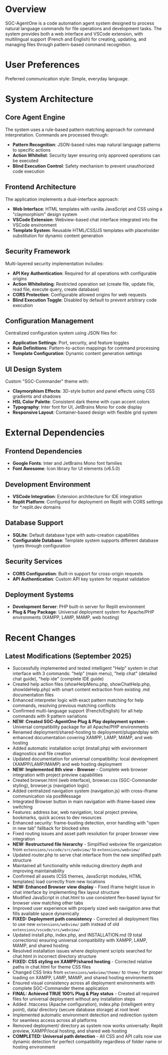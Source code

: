# Overview

SGC-AgentOne is a code automation agent system designed to process natural language commands for file operations and development tasks. The system provides both a web interface and VSCode extension, with multilingual support (French and English) for creating, updating, and managing files through pattern-based command recognition.

# User Preferences

Preferred communication style: Simple, everyday language.

# System Architecture

## Core Agent Engine
The system uses a rule-based pattern matching approach for command interpretation. Commands are processed through:
- **Pattern Recognition**: JSON-based rules map natural language patterns to specific actions
- **Action Whitelist**: Security layer ensuring only approved operations can be executed
- **Blind Execution Control**: Safety mechanism to prevent unauthorized code execution

## Frontend Architecture
The application implements a dual-interface approach:
- **Web Interface**: HTML templates with vanilla JavaScript and CSS using a "claymorphism" design system
- **VSCode Extension**: Webview-based chat interface integrated into the VSCode environment
- **Template System**: Reusable HTML/CSS/JS templates with placeholder substitution for dynamic content generation

## Security Framework
Multi-layered security implementation includes:
- **API Key Authentication**: Required for all operations with configurable origins
- **Action Whitelisting**: Restricted operation set (create file, update file, read file, execute query, create database)
- **CORS Protection**: Configurable allowed origins for web requests
- **Blind Execution Toggle**: Disabled by default to prevent arbitrary code execution

## Configuration Management
Centralized configuration system using JSON files for:
- **Application Settings**: Port, security, and feature toggles
- **Rule Definitions**: Pattern-to-action mappings for command processing
- **Template Configuration**: Dynamic content generation settings

## UI Design System
Custom "SGC-Commander" theme with:
- **Claymorphism Effects**: 3D-style button and panel effects using CSS gradients and shadows
- **HSL Color Palette**: Consistent dark theme with cyan accent colors
- **Typography**: Inter font for UI, JetBrains Mono for code display
- **Responsive Layout**: Container-based design with flexible grid system

# External Dependencies

## Frontend Dependencies
- **Google Fonts**: Inter and JetBrains Mono font families
- **Font Awesome**: Icon library for UI elements (v6.5.0)

## Development Environment
- **VSCode Integration**: Extension architecture for IDE integration
- **Replit Platform**: Configured for deployment on Replit with CORS settings for *.replit.dev domains

## Database Support
- **SQLite**: Default database type with auto-creation capabilities
- **Configurable Database**: Template system supports different database types through configuration

## Security Services
- **CORS Configuration**: Built-in support for cross-origin requests
- **API Authentication**: Custom API key system for request validation

## Deployment Systems
- **Development Server**: PHP built-in server for Replit environment
- **Plug & Play Package**: Universal deployment system for Apache/PHP environments (XAMPP, LAMP, MAMP, web hosting)

# Recent Changes

## Latest Modifications (September 2025)
- Successfully implemented and tested intelligent "Help" system in chat interface with 3 commands: "help" (main menu), "help chat" (detailed chat guide), "help ide" (complete IDE guide)
- Created help action files (showHelpMenu.php, showChatHelp.php, showIdeHelp.php) with smart content extraction from existing .md documentation files
- Enhanced interpreter logic with exact pattern matching for help commands, resolving previous matching conflicts
- Confirmed multi-language support (French/English) for all help commands with 9 pattern variations
- **NEW: Created SGC-AgentOne Plug & Play deployment system** - Universal compatibility package for all Apache/PHP environments
- Renamed deployment/shared-hosting to deployment/plugandplay with enhanced documentation covering XAMPP, LAMP, MAMP, and web hosting
- Added automatic installation script (install.php) with environment diagnostics and file creation
- Updated documentation for universal compatibility: local development (XAMPP/LAMP/MAMP) and web hosting deployment
- **NEW: Implemented 8th view - Browser** - Complete web browser integration with project preview capabilities
- Created browser.html (web interface), browser.css (SGC-Commander styling), browser.js (navigation logic)
- Added centralized navigation system (navigation.js) with cross-iframe communication via postMessage
- Integrated Browser button in main navigation with iframe-based view switching
- Features: address bar, web navigation, local project preview, bookmarks, quick access to dev resources
- Enhanced security: frame-busting detection, error handling with "open in new tab" fallback for blocked sites
- Fixed routing issues and asset path resolution for proper browser view integration
- **NEW: Restructured file hierarchy** - Simplified webview file organization from `extensions/vscode/src/webview/` to `extensions/webview/`
- Updated router.php to serve chat interface from the new simplified path structure
- Maintained all functionality while reducing directory depth and improving maintainability
- Confirmed all assets (CSS themes, JavaScript modules, HTML templates) load correctly from new locations
- **NEW: Enhanced Browser view display** - Fixed iframe height issue in chat interface by implementing flex layout structure
- Modified JavaScript in chat.html to use consistent flex-based layout for browser view matching other tabs
- Improved user experience with properly sized web navigation area that fills available space dynamically
- **FIXED: Deployment path consistency** - Corrected all deployment files to use new `extensions/webview/` path instead of old `extensions/vscode/src/webview/`
- Updated install.php, index.php, and INSTALLATION.md (9 total corrections) ensuring universal compatibility with XAMPP, LAMP, MAMP, and shared hosting
- Resolved installation issues where deployment scripts searched for chat.html in incorrect directory structure
- **FIXED: CSS styling on XAMPP/shared hosting** - Corrected relative paths in chat.html for theme CSS files
- Changed CSS links from `extensions/webview/theme/` to `theme/` for proper loading on XAMPP, LAMP, MAMP, and shared hosting environments
- Ensured visual consistency across all deployment environments with complete SGC-Commander theme application
- **FINAL: Achieved TRUE 100% Plug & Play status** - Created all required files for universal deployment without any installation steps
- Added .htaccess (Apache configuration), index.php (intelligent entry point), data/ directory (secure database storage) at root level
- Implemented automatic environment detection and redirection system for seamless access across all platforms
- Removed deployment/ directory as system now works universally: Replit preview, XAMPP/local hosting, and shared web hosting
- **COMPLETED: Universal path detection** - All CSS and API calls now use dynamic detection for perfect compatibility regardless of folder name or hosting environment